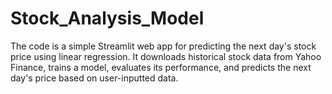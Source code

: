 # Stock_Analysis_Model
The code is a simple Streamlit web app for predicting the next day's stock price using linear regression. It downloads historical stock data from Yahoo Finance, trains a model, evaluates its performance, and predicts the next day's price based on user-inputted data.
